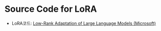 # Source Code for LoRA
- LoRA코드: [Low-Rank Adaptation of Large Language Models (Microsoft)](https://github.com/microsoft/LoRA)  
